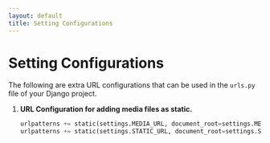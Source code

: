 ```yaml
---
layout: default
title: Setting Configurations
---
```


# Setting Configurations

The following are extra URL configurations that can be used in the `urls.py` file of your Django project.

1. **URL Configuration for adding media files as static.**

    ```python
    urlpatterns += static(settings.MEDIA_URL, document_root=settings.MEDIA_ROOT)
    urlpatterns += static(settings.STATIC_URL, document_root=settings.STATIC_ROOT)
    ```
  